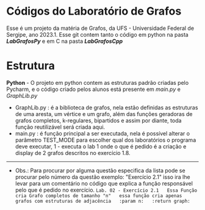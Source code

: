 # Códigos do Laboratório de Grafos

Esse é um projeto da matéria de Grafos, da UFS - Universidade Federal de Sergipe, ano 2023.1.
Esse git contem tanto o código em python na pasta _**LabGrafosPy**_
e em C na pasta _**LabGrafosCpp**_

# Estrutura
**Python** - O projeto em python contem as estruturas padrão criadas pelo Pycharm, e o código criado pelos alunos está presente em _main.py_ e _GraphLib.py_
* GraphLib.py :  é a biblioteca de grafos, nela estão definidas as estruturas de uma aresta, um vértice e um grafo, além das funções geradoras de grafos completos, k-regulares, bipartidos e assim por diante, toda função reutilizável será criada aqui.
* main.py : é função principal a ser executada, nela é possível alterar o parâmetro TEST_MODE para escolher qual dos laboratórios o programa deve executar, 1 - executa o lab 1 onde o que é pedido é a criação e display de 2 grafos descritos no exercício 1.8.
---
* Obs.: Para procurar por alguma questão especifica da lista pode se procurar pelo número da questão exemplo: "Exercício 2.1" isso ira lhe levar para um comentário no código que explica a função responsável pelo que é pedido no exercício.
`Lab. 02 - Exercício 2.1  
Essa Função cria Grafo completos de tamanho "n"  
essa função cria apenas grafos com estruturas de adjacência  
:param n:  
:return graph:`
